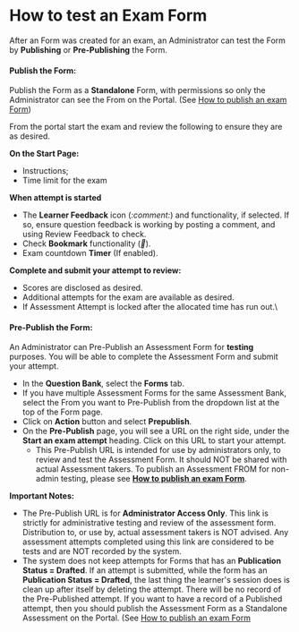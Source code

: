 # How to test an Exam Form

After an Form was created for an exam, an Administrator can test the Form by **Publishing** or **Pre-Publishing** the Form.

#### Publish the Form:

Publish the Form as a **Standalone** Form, with permissions so only the Administrator can see the From on the Portal. (See [How to publish an exam Form](../../../ui/help/portal/assessments/editing-forms/publish-exam-form/))

From the portal start the exam and review the following to ensure they are as desired.

**On the Start Page:**

* Instructions;
* Time limit for the exam

**When attempt is started**

* The **Learner Feedback** icon (<i class="fa-comment">:comment:</i>) and functionality, if selected. If so, ensure question feedback is working by posting a comment, and using Review Feedback to check.
* Check **Bookmark** functionality (<i class="fa-bookmark">:bookmark:</i>).
* Exam countdown **Timer** (If enabled).

**Complete and submit your attempt to review:**

* Scores are disclosed as desired.
* Additional attempts for the exam are available as desired.
* If Assessment Attempt is locked after the allocated time has run out.\


#### Pre-Publish the Form:

An Administrator can Pre-Publish an Assessment Form for **testing** purposes. You will be able to complete the Assessment Form and submit your attempt.

* In the **Question Bank**, select the **Forms** tab.
* If you have multiple Assessment Forms for the same Assessment Bank, select the From you want to Pre-Publish from the dropdown list at the top of the Form page.
* Click on **Action** button and select **Prepublish**.
* On the **Pre-Publish** page, you will see a URL on the right side, under the **Start an exam attempt** heading. Click on this URL to start your attempt.
  * This Pre-Publish URL is intended for use by administrators only, to review and test the Assessment Form. It should NOT be shared with actual Assessment takers. To publish an Assessment FROM for non-admin testing, please see [**How to publish an exam Form**](../../../ui/help/portal/assessments/editing-forms/publish-exam-form/).

**Important Notes:**

* The Pre-Publish URL is for **Administrator Access Only**. This link is strictly for administrative testing and review of the assessment form. Distribution to, or use by, actual assessment takers is NOT advised. Any assessment attempts completed using this link are considered to be tests and are NOT recorded by the system.
* The system does not keep attempts for Forms that has an **Publication Status = Drafted**. If an attempt is submitted, while the form has an **Publication Status = Drafted**, the last thing the learner's session does is clean up after itself by deleting the attempt. There will be no record of the Pre-Published attempt. If you want to have a record of a Published attempt, then you should publish the Assessment Form as a Standalone Assessment on the Portal. (See [How to publish an exam Form](../../../ui/help/portal/assessments/editing-forms/publish-exam-form/)
